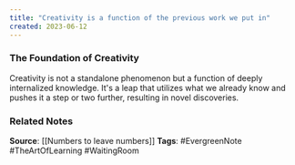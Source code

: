 ```yaml
---
title: "Creativity is a function of the previous work we put in"
created: 2023-06-12
---
```


### The Foundation of Creativity
Creativity is not a standalone phenomenon but a function of deeply internalized knowledge. It's a leap that utilizes what we already know and pushes it a step or two further, resulting in novel discoveries.

### Related Notes
**Source**: [[Numbers to leave numbers]]
**Tags**: #EvergreenNote #TheArtOfLearning #WaitingRoom 